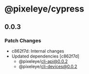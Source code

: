 # @pixeleye/cypress

## 0.0.3

### Patch Changes

- c862f7d: Internal changes
- Updated dependencies [c862f7d]
  - @pixeleye/cli-api@0.0.2
  - @pixeleye/cli-devices@0.0.2
